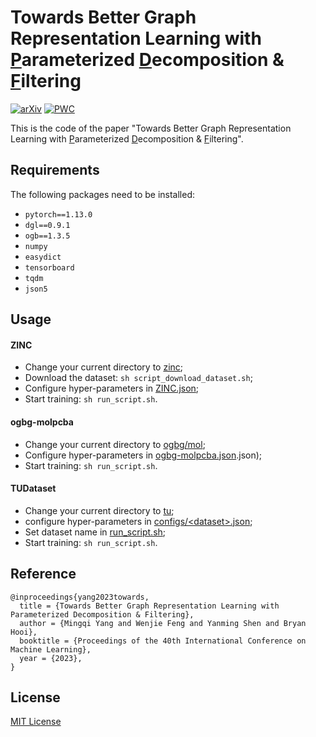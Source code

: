# Towards Better Graph Representation Learning with <u>P</u>arameterized <u>D</u>ecomposition & <u>F</u>iltering

[![arXiv](https://img.shields.io/badge/arXiv-2305.06102-b31b1b.svg)](https://arxiv.org/abs/2305.06102) [![PWC](https://img.shields.io/endpoint.svg?url=https://paperswithcode.com/badge/towards-better-graph-representation-learning/graph-regression-on-zinc-500k)](https://paperswithcode.com/sota/graph-regression-on-zinc-500k?p=towards-better-graph-representation-learning)

This is the code of the paper "Towards Better Graph Representation Learning with <u>P</u>arameterized <u>D</u>ecomposition & <u>F</u>iltering".

## Requirements

The following packages need to be installed:

- `pytorch==1.13.0`
- `dgl==0.9.1`
- `ogb==1.3.5`
- `numpy`
- `easydict`
- `tensorboard`
- `tqdm`
- `json5`

## Usage

#### ZINC
- Change your current directory to [zinc](zinc);
- Download the dataset: `sh script_download_dataset.sh`;
- Configure hyper-parameters in [ZINC.json](zinc/ZINC.json);
- Start training: `sh run_script.sh`.

#### ogbg-molpcba
- Change your current directory to [ogbg/mol](ogbg/mol);
- Configure hyper-parameters in [ogbg-molpcba.json](ogbg/mol/ogbg-molpcba.json).json);
- Start training: `sh run_script.sh`.

#### TUDataset
- Change your current directory to [tu](tu);
- configure hyper-parameters in [configs/\<dataset\>.json](tu/configs);
- Set dataset name in [run_script.sh](tu/run_script.sh);
- Start training: `sh run_script.sh`.

## Reference
```
@inproceedings{yang2023towards,
  title = {Towards Better Graph Representation Learning with Parameterized Decomposition & Filtering},
  author = {Mingqi Yang and Wenjie Feng and Yanming Shen and Bryan Hooi},
  booktitle = {Proceedings of the 40th International Conference on Machine Learning},
  year = {2023},
}
```

## License

[MIT License](LICENSE)
